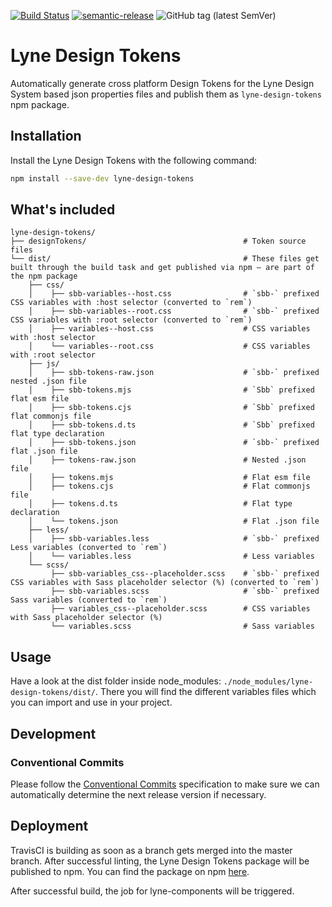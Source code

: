[![Build Status](https://travis-ci.com/lyne-design-system/lyne-design-tokens.svg?branch=master)](https://travis-ci.com/lyne-design-system/lyne-design-tokens) [![semantic-release](https://img.shields.io/badge/%20%20%F0%9F%93%A6%F0%9F%9A%80-semantic--release-e10079.svg)](https://github.com/semantic-release/semantic-release) ![GitHub tag (latest SemVer)](https://img.shields.io/github/v/tag/lyne-design-system/lyne-design-tokens?label=release)

# Lyne Design Tokens

Automatically generate cross platform Design Tokens for the Lyne Design System based json properties files and publish them as `lyne-design-tokens` npm package.

## Installation

Install the Lyne Design Tokens with the following command:

```bash
npm install --save-dev lyne-design-tokens
```

## What's included

```
lyne-design-tokens/
├── designTokens/                                   # Token source files
└── dist/                                           # These files get built through the build task and get published via npm — are part of the npm package
    ├── css/
    │    ├── sbb-variables--host.css                # `sbb-` prefixed CSS variables with :host selector (converted to `rem`)
    │    ├── sbb-variables--root.css                # `sbb-` prefixed CSS variables with :root selector (converted to `rem`)
    │    ├── variables--host.css                    # CSS variables with :host selector
    │    └── variables--root.css                    # CSS variables with :root selector
    ├── js/
    │    ├── sbb-tokens-raw.json                    # `sbb-` prefixed nested .json file
    │    ├── sbb-tokens.mjs                         # `Sbb` prefixed flat esm file
    │    ├── sbb-tokens.cjs                         # `Sbb` prefixed flat commonjs file
    │    ├── sbb-tokens.d.ts                        # `Sbb` prefixed flat type declaration
    │    ├── sbb-tokens.json                        # `sbb-` prefixed flat .json file
    │    ├── tokens-raw.json                        # Nested .json file
    │    ├── tokens.mjs                             # Flat esm file
    │    ├── tokens.cjs                             # Flat commonjs file
    │    ├── tokens.d.ts                            # Flat type declaration
    │    └── tokens.json                            # Flat .json file
    ├── less/
    │    ├── sbb-variables.less                     # `sbb-` prefixed Less variables (converted to `rem`)
    │    └── variables.less                         # Less variables
    └── scss/
         ├── sbb-variables_css--placeholder.scss    # `sbb-` prefixed CSS variables with Sass placeholder selector (%) (converted to `rem`)
         ├── sbb-variables.scss                     # `sbb-` prefixed Sass variables (converted to `rem`)
         ├── variables_css--placeholder.scss        # CSS variables with Sass placeholder selector (%)
         └── variables.scss                         # Sass variables
```

## Usage

Have a look at the dist folder inside node_modules: `./node_modules/lyne-design-tokens/dist/`. There you will find the different variables files which you can import and use in your project.

## Development

### Conventional Commits

Please follow the [Conventional Commits](https://www.conventionalcommits.org/en/v1.0.0/) specification to make sure we can automatically determine the next release version if necessary.

## Deployment

TravisCI is building as soon as a branch gets merged into the master branch. After successful linting, the Lyne Design Tokens package will be published to npm. You can find the package on npm [here](https://www.npmjs.com/package/lyne-design-tokens).

After successful build, the job for lyne-components will be triggered.
